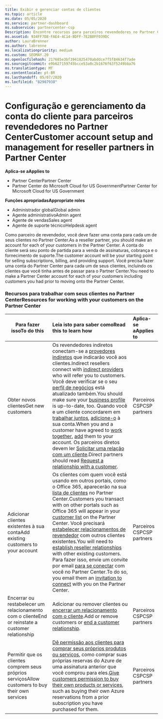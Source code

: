 ```yaml
---
title: Exibir e gerenciar contas de clientes
ms.topic: article
ms.date: 05/05/2020
ms.service: partner-dashboard
ms.subservice: partnercenter-csp
Description: Encontre recursos para parceiros revendedores no Partner Center. Isso inclui a criação de contas de cliente antes da venda de assinaturas, cobrança ou oferta de suporte.
ms.assetid: 934FF7D8-FAE4-4C14-8DFF-7E2B0FF039DC
author: LauraBrenner
ms.author: labrenne
ms.localizationpriority: medium
ms.custom: SEOMAY.20
ms.openlocfilehash: 217685e3bf3941825470abddce7f5f84634f7ade
ms.sourcegitcommit: e9b627159745bcce53a8c2b1676f63f5249bba76
ms.translationtype: MT
ms.contentlocale: pt-BR
ms.lasthandoff: 05/07/2020
ms.locfileid: "82907938"
---
```

# <a name="customer-account-setup-and-management-for-reseller-partners-in-partner-center"></a><span data-ttu-id="6daa4-104">Configuração e gerenciamento da conta do cliente para parceiros revendedores no Partner Center</span><span class="sxs-lookup"><span data-stu-id="6daa4-104">Customer account setup and management for reseller partners in Partner Center</span></span>

<span data-ttu-id="6daa4-105">**Aplica-se a**</span><span class="sxs-lookup"><span data-stu-id="6daa4-105">**Applies to**</span></span>

-  <span data-ttu-id="6daa4-106">Partner Center</span><span class="sxs-lookup"><span data-stu-id="6daa4-106">Partner Center</span></span>
-  <span data-ttu-id="6daa4-107">Partner Center do Microsoft Cloud for US Government</span><span class="sxs-lookup"><span data-stu-id="6daa4-107">Partner Center for Microsoft Cloud for US Government</span></span>

<span data-ttu-id="6daa4-108">**Funções apropriadas**</span><span class="sxs-lookup"><span data-stu-id="6daa4-108">**Appropriate roles**</span></span>

- <span data-ttu-id="6daa4-109">Administrador global</span><span class="sxs-lookup"><span data-stu-id="6daa4-109">Global admin</span></span>
- <span data-ttu-id="6daa4-110">Agente administrativo</span><span class="sxs-lookup"><span data-stu-id="6daa4-110">Admin agent</span></span>
- <span data-ttu-id="6daa4-111">Agente de vendas</span><span class="sxs-lookup"><span data-stu-id="6daa4-111">Sales agent</span></span>
- <span data-ttu-id="6daa4-112">Agente de suporte técnico</span><span class="sxs-lookup"><span data-stu-id="6daa4-112">Helpdesk agent</span></span>

<span data-ttu-id="6daa4-113">Como parceiro de revendedor, você deve fazer uma conta para cada um de seus clientes no Partner Center.</span><span class="sxs-lookup"><span data-stu-id="6daa4-113">As a reseller partner, you should make an account for each of your customers in the Partner Center.</span></span> <span data-ttu-id="6daa4-114">A conta do cliente será seu ponto de partida para a venda de assinaturas, cobrança e o fornecimento de suporte.</span><span class="sxs-lookup"><span data-stu-id="6daa4-114">The customer account will be your starting point for selling subscriptions, billing, and providing support.</span></span> <span data-ttu-id="6daa4-115">Você precisa fazer uma conta do Partner Center para cada um de seus clientes, incluindo os clientes que você tinha antes de passar para o Partner Center.</span><span class="sxs-lookup"><span data-stu-id="6daa4-115">You need to make a Partner Center account for each of your customers including customers you had prior to moving onto the Partner Center.</span></span>

### <a name="resources-for-working-with-your-customers-on-the-partner-center"></a><span data-ttu-id="6daa4-116">Recursos para trabalhar com seus clientes no Partner Center</span><span class="sxs-lookup"><span data-stu-id="6daa4-116">Resources for working with your customers on the Partner Center</span></span>

|<span data-ttu-id="6daa4-117">**Para fazer isso**</span><span class="sxs-lookup"><span data-stu-id="6daa4-117">**To do this**</span></span>   |<span data-ttu-id="6daa4-118">**Leia isto para saber como**</span><span class="sxs-lookup"><span data-stu-id="6daa4-118">**Read this to learn how**</span></span>   |<span data-ttu-id="6daa4-119">**Aplica-se a**</span><span class="sxs-lookup"><span data-stu-id="6daa4-119">**Applies to**</span></span>|
|-----------------|:----------------------------|:--------------|
|<span data-ttu-id="6daa4-120">Obter novos clientes</span><span class="sxs-lookup"><span data-stu-id="6daa4-120">Get new customers</span></span>|<span data-ttu-id="6daa4-121">Os revendedores indiretos conectam-se a [provedores indiretos](indirect-reseller-tasks-in-partner-center.md) que indicarão você aos clientes.</span><span class="sxs-lookup"><span data-stu-id="6daa4-121">Indirect resellers connect with [indirect providers](indirect-reseller-tasks-in-partner-center.md) who will refer you to customers.</span></span> <span data-ttu-id="6daa4-122">Você deve verificar se o seu [perfil de negócios](create-a-marketing-profile.md) está atualizado também.</span><span class="sxs-lookup"><span data-stu-id="6daa4-122">You should make sure your [business profile](create-a-marketing-profile.md) is up-to-date, too.</span></span> <span data-ttu-id="6daa4-123">Quando você e um cliente concordarem em [trabalhar juntos](responding-to-referrals.md), [adicione-o](add-a-new-customer.md) à sua conta.</span><span class="sxs-lookup"><span data-stu-id="6daa4-123">When you and a customer have agreed to [work together](responding-to-referrals.md), [add](add-a-new-customer.md) them to your account.</span></span> <span data-ttu-id="6daa4-124">Os parceiros diretos devem ler [Solicitar uma relação com um cliente](request-a-relationship-with-a-customer.md).</span><span class="sxs-lookup"><span data-stu-id="6daa4-124">Direct partners should read [ Request a relationship with a customer](request-a-relationship-with-a-customer.md).</span></span>|<span data-ttu-id="6daa4-125">Parceiros CSP</span><span class="sxs-lookup"><span data-stu-id="6daa4-125">CSP partners</span></span>|
|<span data-ttu-id="6daa4-126">Adicionar clientes existentes à sua conta</span><span class="sxs-lookup"><span data-stu-id="6daa4-126">Add existing customers to your account</span></span>   | <span data-ttu-id="6daa4-127">Os clientes com quem você está usando em outros portais, como o Office 365, aparecerão na sua [lista de clientes](see-your-customer-list.md) no Partner Center.</span><span class="sxs-lookup"><span data-stu-id="6daa4-127">Customers you transact with on other portals such as Office 365 will appear in your [customer list](see-your-customer-list.md) on the Partner Center.</span></span> <span data-ttu-id="6daa4-128">Você precisará [estabelecer relacionamentos de revendedor](indirect-reseller-tasks-in-partner-center.md) com outros clientes existentes.</span><span class="sxs-lookup"><span data-stu-id="6daa4-128">You will need to [establish reseller relationships](indirect-reseller-tasks-in-partner-center.md) with other existing customers.</span></span> <span data-ttu-id="6daa4-129">Para fazer isso, envie um convite por email [para se conectar](responding-to-referrals.md) com você no Partner Center.</span><span class="sxs-lookup"><span data-stu-id="6daa4-129">To do so, you email them an [invitation to connect](responding-to-referrals.md) with you on the Partner Center.</span></span>   | <span data-ttu-id="6daa4-130">Parceiros CSP</span><span class="sxs-lookup"><span data-stu-id="6daa4-130">CSP partners</span></span>   |
|<span data-ttu-id="6daa4-131">Encerrar ou restabelecer um relacionamento com o cliente</span><span class="sxs-lookup"><span data-stu-id="6daa4-131">End or reinstate a customer relationship</span></span>   | <span data-ttu-id="6daa4-132">Adicionar ou remover clientes ou [encerrar um relacionamento com o cliente](remove-a-relationship.md).</span><span class="sxs-lookup"><span data-stu-id="6daa4-132">Add or remove customers or [end a customer relationship](remove-a-relationship.md).</span></span>  |   <span data-ttu-id="6daa4-133">Parceiros CSP</span><span class="sxs-lookup"><span data-stu-id="6daa4-133">CSP partners</span></span> |
|<span data-ttu-id="6daa4-134">Permitir que os clientes comprem seus próprios serviços</span><span class="sxs-lookup"><span data-stu-id="6daa4-134">Allow customers to buy their own services</span></span>   | <span data-ttu-id="6daa4-135">[Dê permissão aos clientes para comprar seus próprios produtos ou serviços](give-customers-permission.md), como comprar suas próprias reservas do Azure de uma assinatura anterior que você comprou para eles.</span><span class="sxs-lookup"><span data-stu-id="6daa4-135">[Give customers permission to buy their own products or services](give-customers-permission.md), such as buying their own Azure reservations from a prior subscription you have purchased for them.</span></span>  | <span data-ttu-id="6daa4-136">Parceiros CSP</span><span class="sxs-lookup"><span data-stu-id="6daa4-136">CSP partners</span></span> |
